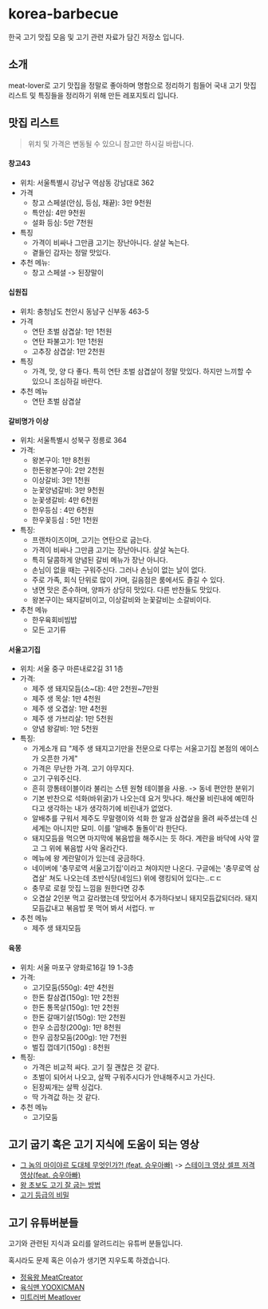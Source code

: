 # korea-barbecue

한국 고기 맛집 모음 및 고기 관련 자료가 담긴 저장소 입니다.

## 소개

meat-lover로 고기 맛집을 정말로 좋아하며 명함으로 정리하기 힘들어 국내 고기 맛집 리스트 및 특징들을 정리하기 위해 만든 레포지토리 입니다.



## 맛집 리스트

> 위치 및 가격은 변동될 수 있으니 참고만 하시길 바랍니다.

#### 창고43

- 위치: 서울특별시 강남구 역삼동 강남대로 362
- 가격 
  - 창고 스페셜(안심, 등심, 채끝): 3만 9천원
  - 특안심: 4만 9천원
  - 설화 등심: 5만 7천원
- 특징
  - 가격이 비싸나 그만큼 고기는 장난아니다. 살살 녹는다.
  - 곁들인 감자는 정말 맛있다.
- 추천 메뉴:
  - 창고 스페셜 -> 된장말이



#### 십원집

- 위치: 충청남도 천안시 동남구 신부동 463-5
- 가격
  - 연탄 초벌 삼겹살: 1만 1천원
  - 연탄 파불고기: 1만 1천원
  - 고추장 삼겹살: 1만 2천원
- 특징
  - 가격, 맛, 양 다 좋다. 특히 연탄 초벌 삼겹살이 정말 맛있다. 하지만 느끼할 수 있으니 조심하길 바란다.
- 추천 메뉴
  - 연탄 초벌 삼겹살



#### 갈비명가 이상
- 위치: 서울특별시 성북구 정릉로 364
- 가격:
  - 왕본구이: 1만 8천원
  - 한돈왕본구이: 2만 2천원
  - 이상갈비: 3만 1천원
  - 눈꽃양념갈비: 3만 9천원
  - 눈꽃생갈비: 4만 6천원
  - 한우등심 : 4만 6천원
  - 한우꽃등심 : 5만 1천원
- 특징:
  - 프랜차이즈이며, 고기는 연탄으로 굽는다.
  - 가격이 비싸나 그만큼 고기는 장난아니다. 살살 녹는다.
  - 특히 달콤하게 양념된 갈비 메뉴가 장난 아니다.
  - 손님이 없을 때는 구워주신다. 그러나 손님이 없는 날이 없다.
  - 주로 가족, 회식 단위로 많이 가며, 길음점은 룸에서도 즐길 수 있다.
  - 냉면 맛은 준수하며, 양파가 상당히 맛있다. 다른 반찬들도 맛있다.
  - 왕본구이는 돼지갈비이고, 이상갈비와 눈꽃갈비는 소갈비이다.
- 추천 메뉴
  - 한우육회비빔밥
  - 모든 고기류



#### 서울고기집
- 위치: 서울 중구 마른내로2길 31 1층
- 가격:
  - 제주 생 돼지모듬(소~대): 4만 2천원~7만원
  - 제주 생 목살: 1만 4천원
  - 제주 생 오겹살: 1만 4천원
  - 제주 생 가브리살: 1만 5천원
  - 양념 왕갈비: 1만 5천원
- 특징:
  - 가게소개 曰 "제주 생 돼지고기만을 전문으로 다루는 서울고기집 본점의 에이스가 오픈한 가게"
  - 가격은 무난한 가격. 고기 야무지다.
  - 고기 구워주신다.
  - 흔히 깡통테이블이라 불리는 스텐 원형 테이블을 사용. -> 동네 편안한 분위기
  - 기본 반찬으로 석화(바위굴)가 나오는데 요거 맛나다. 해산물 비린내에 예민하다고 생각하는 내가 생각하기에 비린내가 없었다.
  - 알배추를 구워서 제주도 무말랭이와 석화 한 알과 삼겹살을 올려 싸주셨는데 신세계는 아니지만 묘미. 이를 '알배추 돌돌이'라 한단다.
  - 돼지모듬을 먹으면 마지막에 볶음밥을 해주시는 듯 하다. 계란을 바닥에 사악 깔고 그 위에 볶음밥 사악 올라간다.
  - 메뉴에 왕 계란말이가 있는데 궁금하다.
  - 네이버에 '충무로역 서울고기집'이라고 쳐야지만 나온다. 구글에는 '충무로역 삼겹살' 쳐도 나오는데 초반식당(네임드) 위에 랭킹되어 있다는..ㄷㄷ
  - 충무로 로컬 맛집 느낌을 원한다면 강추
  - 오겹살 2인분 먹고 갈라했는데 맛있어서 추가하다보니 돼지모듬값되더라. 돼지모듬값내고 볶음밥 못 먹어 봐서 서럽다. ㅠ
- 추천 메뉴
  - 제주 생 돼지모듬



#### 육몽
- 위치: 서울 마포구 양화로16길 19 1-3층
- 가격:
  - 고기모둠(550g): 4만 4천원
  - 한돈 칼삼겹(150g): 1만 2천원
  - 한돈 통목살(150g): 1만 2천원
  - 한돈 갈매기살(150g): 1만 2천원
  - 한우 소곱창(200g): 1만 8천원
  - 한우 곱창모둠(200g): 1만 7천원
  - 벌집 껍데기(150g) : 8천원
- 특징:
  - 가격은 비교적 싸다. 고기 질 괜찮은 것 같다.
  - 초벌이 되어서 나오고, 살짝 구워주시다가 안내해주시고 가신다.
  - 된장찌개는 살짝 싱겁다.
  - 딱 가격값 하는 것 같다.
- 추천 메뉴
  - 고기모둠



## 고기 굽기 혹은 고기 지식에 도움이 되는 영상

- [그 놈의 마이야르 도대체 무엇인가?! (feat. 승우아빠)](https://www.youtube.com/watch?v=4LedZRQhLQc) -> [스테이크 영상 셀프 저격 영상(feat. 승우아빠)](https://www.youtube.com/watch?v=Iirrh_PqTUw)
- [왕 초보도 고기 잘 굽는 방법](https://www.youtube.com/watch?v=gWlTxfSsRvg)
- [고기 등급의 비밀](https://www.youtube.com/watch?v=YpH8dihC8bY)



## 고기 유튜버분들

고기와 관련된 지식과 요리를 알려드리는 유튜버 분들입니다.

혹시라도 문제 혹은 이슈가 생기면 지우도록 하겠습니다.

- [정육왕 MeatCreator](https://www.youtube.com/channel/UC1oXmhvYHVI2bApphh3IzuQ)
- [육식맨 YOOXICMAN](https://www.youtube.com/channel/UC0VR2v4TZeGcOrZHnmwbU_Q)
- [미트러버 Meatlover](https://www.youtube.com/channel/UCfL5CDh6mpG5s_uXV8Lw8BA)



